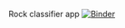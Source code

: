Rock classifier app
[![Binder](https://mybinder.org/badge_logo.svg)](https://mybinder.org/v2/gh/mayor-of-geology/rock-classifier/HEAD?urlpath=%2Fvoila%2Frender%2Fapp.ipynb)
